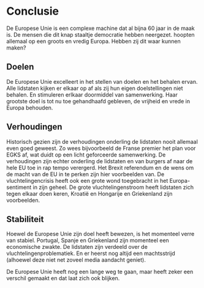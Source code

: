# Conclusie
De Europese Unie is een complexe machine dat al bijna 60 jaar in de maak is. De mensen die dit knap staaltje democratie hebben neergezet. hoopten allemaal op een groots en vredig Europa. Hebben zij dit waar kunnen maken?

## Doelen
De Europese Unie excelleert in het stellen van doelen en het behalen ervan. Alle lidstaten kijken er elkaar op af als zij hun eigen doelstellingen niet behalen. En stimuleren erlkaar doormiddel van samenwerking. Haar grootste doel is tot nu toe gehandhaafd gebleven, de vrijheid en vrede in Europa behouden.

## Verhoudingen
Historisch gezien zijn de verhoudingen onderling de lidstaten nooit allemaal even goed geweest. Zo wees bijvoorbeeld de Franse premier het plan voor EGKS af, wat duidt op een licht geforceerde samenwerking. De verhoudingen zijn echter onderling de lidstaten en van burgers af naar de hele EU toe in rap tempo verergerd. Het Brexit referendum en de wens om de macht van de EU in te perken zijn hier voorbeelden van. De vluchtelingencrisis heeft ook een grote wond toegebracht in het Europa-sentiment in zijn geheel. De grote vluchtelingenstroom heeft lidstaten zich tegen elkaar doen keren, Kroatië en Hongarije en Griekenland zijn voorbeelden.

## Stabiliteit
Hoewel de Europese Unie zijn doel heeft bewezen, is het momenteel verre van stabiel. Portugal, Spanje en Griekenland zijn momenteel een economische zwakte. De lidstaten zijn verdeeld over de vluchtelingenproblematiek. En er heerst nog altijd een machtsstrijd (alhoewel deze niet net zoveel media aandacht geniet).

De Europese Unie heeft nog een lange weg te gaan, maar heeft zeker een verschil gemaakt en dat laat zich ook blijken.
